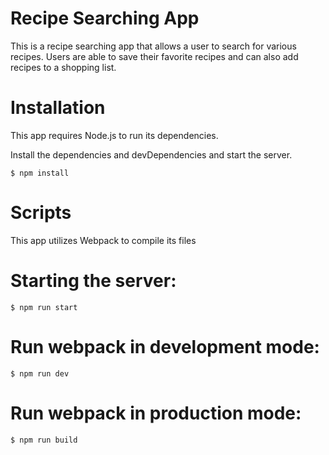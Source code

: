 # Recipe Searching App

This is a recipe searching app that allows a user to search for various recipes.
Users are able to save their favorite recipes and can also add recipes to a shopping list.

# Installation

This app requires Node.js to run its dependencies.

Install the dependencies and devDependencies and start the server.

`$ npm install`

# Scripts

This app utilizes Webpack to compile its files

# Starting the server:

`$ npm run start`

# Run webpack in development mode:

`$ npm run dev`

# Run webpack in production mode:

`$ npm run build`
